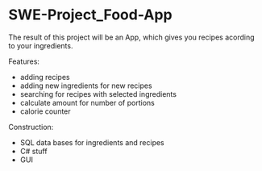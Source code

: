 # SWE-Project_Food-App

The result of this project will be an App, which gives you recipes acording to your ingredients.

Features:
* adding recipes
* adding new ingredients for new recipes
* searching for recipes with selected ingredients
* calculate amount for number of portions
* calorie counter 

Construction:
* SQL data bases for ingredients and recipes
* C# stuff
* GUI
